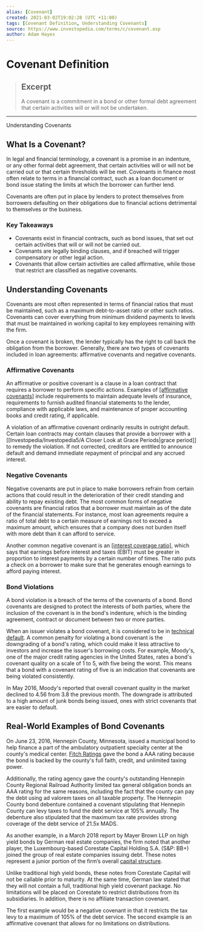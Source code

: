 ```yaml
---
alias: [Covenant]
created: 2021-03-02T19:02:28 (UTC +11:00)
tags: [Covenant Definition, Understanding Covenants]
source: https://www.investopedia.com/terms/c/covenant.asp
author: Adam Hayes
---
```


# Covenant Definition

> ## Excerpt
> A covenant is a commitment in a bond or other formal debt agreement that certain activities will or will not be undertaken.

---

Understanding Covenants
## What Is a Covenant?

In legal and financial terminology, a covenant is a promise in an indenture, or any other formal debt agreement, that certain activities will or will not be carried out or that certain thresholds will be met. Covenants in finance most often relate to terms in a financial contract, such as a loan document or bond issue stating the limits at which the borrower can further lend.

Covenants are often put in place by lenders to protect themselves from borrowers defaulting on their obligations due to financial actions detrimental to themselves or the business.

### Key Takeaways

-   Covenants exist in financial contracts, such as bond issues, that set out certain activities that will or will not be carried out.
-   Covenants are legally binding clauses, and if breached will trigger compensatory or other legal action.
-   Covenants that allow certain activities are called affirmative, while those that restrict are classified as negative covenants.

## Understanding Covenants

Covenants are most often represented in terms of financial ratios that must be maintained, such as a maximum debt-to-asset ratio or other such ratios. Covenants can cover everything from minimum dividend payments to levels that must be maintained in working capital to key employees remaining with the firm.

Once a covenant is broken, the lender typically has the right to call back the obligation from the borrower. Generally, there are two types of covenants included in loan agreements: affirmative covenants and negative covenants.

### Affirmative Covenants

An affirmative or positive covenant is a clause in a loan contract that requires a borrower to perform specific actions. Examples of [[affirmative covenants]](https://www.investopedia.com/terms/a/affirmative-covenant.asp) include requirements to maintain adequate levels of insurance, requirements to furnish audited financial statements to the lender, compliance with applicable laws, and maintenance of proper accounting books and credit rating, if applicable.

A violation of an affirmative covenant ordinarily results in outright default. Certain loan contracts may contain clauses that provide a borrower with a [[Investopedia/Investopedia5/A Closer Look at Grace Periods|grace period]] to remedy the violation. If not corrected, creditors are entitled to announce default and demand immediate repayment of principal and any accrued interest.

### Negative Covenants

Negative covenants are put in place to make borrowers refrain from certain actions that could result in the deterioration of their credit standing and ability to repay existing debt. The most common forms of negative covenants are financial ratios that a borrower must maintain as of the date of the financial statements. For instance, most loan agreements require a ratio of total debt to a certain measure of earnings not to exceed a maximum amount, which ensures that a company does not burden itself with more debt than it can afford to service.

Another common negative covenant is an [[interest coverage ratio]](https://www.investopedia.com/terms/i/interestcoverageratio.asp), which says that earnings before interest and taxes (EBIT) must be greater in proportion to interest payments by a certain number of times. The ratio puts a check on a borrower to make sure that he generates enough earnings to afford paying interest.

### Bond Violations

A bond violation is a breach of the terms of the covenants of a bond. Bond covenants are designed to protect the interests of both parties, where the inclusion of the covenant is in the bond's indenture, which is the binding agreement, contract or document between two or more parties.

When an issuer violates a bond covenant, it is considered to be in [technical default](https://www.investopedia.com/terms/t/technical-default.asp). A common penalty for violating a bond covenant is the downgrading of a bond's rating, which could make it less attractive to investors and increase the issuer's borrowing costs. For example, Moody's, one of the major credit rating agencies in the United States, rates a bond's covenant quality on a scale of 1 to 5, with five being the worst. This means that a bond with a covenant rating of five is an indication that covenants are being violated consistently.

In May 2016, Moody's reported that overall covenant quality in the market declined to 4.56 from 3.8 the previous month. The downgrade is attributed to a high amount of junk bonds being issued, ones with strict covenants that are easier to default.

## Real-World Examples of Bond Covenants

On June 23, 2016, Hennepin County, Minnesota, issued a municipal bond to help finance a part of the ambulatory outpatient specialty center at the county's medical center. [Fitch Ratings](https://www.investopedia.com/terms/f/fitch-ratings.asp) gave the bond a AAA rating because the bond is backed by the county's full faith, credit, and unlimited taxing power.

Additionally, the rating agency gave the county's outstanding Hennepin County Regional Railroad Authority limited tax general obligation bonds an AAA rating for the same reasons, including the fact that the county can pay the debt using ad valorem taxes on all taxable property. The Hennepin County bond debenture contained a covenant stipulating that Hennepin County can levy taxes to fund the debt service at 105% annually. The debenture also stipulated that the maximum tax rate provides strong coverage of the debt service of 21.5x MADS.

As another example, in a March 2018 report by Mayer Brown LLP on high yield bonds by German real estate companies, the firm noted that another player, the Luxembourg-based Corestate Capital Holding S.A. (S&P: BB+) joined the group of real estate companies issuing debt. These notes represent a junior portion of the firm’s overall [capital structure](https://www.investopedia.com/terms/c/capitalstructure.asp).

Unlike traditional high yield bonds, these notes from Corestate Capital will not be callable prior to maturity. At the same time, German law stated that they will not contain a full, traditional high yield covenant package. No limitations will be placed on Corestate to restrict distributions from its subsidiaries. In addition, there is no affiliate transaction covenant.

The first example would be a negative covenant in that it restricts the tax levy to a maximum of 105% of the debt service. The second example is an affirmative covenant that allows for no limitations on distributions.
